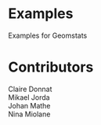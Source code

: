 # Examples
Examples for Geomstats

# Contributors
Claire Donnat  
Mikael Jorda  
Johan Mathe  
Nina Miolane  
